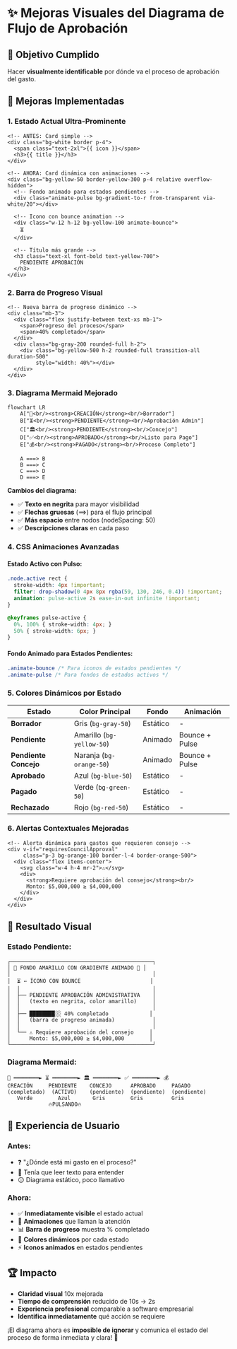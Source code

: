 # ✨ Mejoras Visuales del Diagrama de Flujo de Aprobación

## 🎯 **Objetivo Cumplido**
Hacer **visualmente identificable** por dónde va el proceso de aprobación del gasto.

## 🚀 **Mejoras Implementadas**

### 1. **Estado Actual Ultra-Prominente**
```vue
<!-- ANTES: Card simple -->
<div class="bg-white border p-4">
  <span class="text-2xl">{{ icon }}</span>
  <h3>{{ title }}</h3>
</div>

<!-- AHORA: Card dinámica con animaciones -->
<div class="bg-yellow-50 border-yellow-300 p-4 relative overflow-hidden">
  <!-- Fondo animado para estados pendientes -->
  <div class="animate-pulse bg-gradient-to-r from-transparent via-white/20"></div>
  
  <!-- Icono con bounce animation -->
  <div class="w-12 h-12 bg-yellow-100 animate-bounce">
    ⏳
  </div>
  
  <!-- Título más grande -->
  <h3 class="text-xl font-bold text-yellow-700">
    PENDIENTE APROBACIÓN
  </h3>
</div>
```

### 2. **Barra de Progreso Visual**
```vue
<!-- Nueva barra de progreso dinámico -->
<div class="mb-3">
  <div class="flex justify-between text-xs mb-1">
    <span>Progreso del proceso</span>
    <span>40% completado</span>
  </div>
  <div class="bg-gray-200 rounded-full h-2">
    <div class="bg-yellow-500 h-2 rounded-full transition-all duration-500" 
         style="width: 40%"></div>
  </div>
</div>
```

### 3. **Diagrama Mermaid Mejorado**
```mermaid
flowchart LR
    A["📝<br/><strong>CREACIÓN</strong><br/>Borrador"]
    B["⏳<br/><strong>PENDIENTE</strong><br/>Aprobación Admin"]
    C["🏛️<br/><strong>PENDIENTE</strong><br/>Concejo"]
    D["✅<br/><strong>APROBADO</strong><br/>Listo para Pago"]
    E["💰<br/><strong>PAGADO</strong><br/>Proceso Completo"]
    
    A ===> B
    B ===> C
    C ===> D
    D ===> E
```

**Cambios del diagrama:**
- ✅ **Texto en negrita** para mayor visibilidad
- ✅ **Flechas gruesas** (==>) para el flujo principal
- ✅ **Más espacio** entre nodos (nodeSpacing: 50)
- ✅ **Descripciones claras** en cada paso

### 4. **CSS Animaciones Avanzadas**

#### Estado Activo con Pulso:
```css
.node.active rect {
  stroke-width: 4px !important;
  filter: drop-shadow(0 4px 8px rgba(59, 130, 246, 0.4)) !important;
  animation: pulse-active 2s ease-in-out infinite !important;
}

@keyframes pulse-active {
  0%, 100% { stroke-width: 4px; }
  50% { stroke-width: 6px; }
}
```

#### Fondo Animado para Estados Pendientes:
```css
.animate-bounce /* Para iconos de estados pendientes */
.animate-pulse /* Para fondos de estados activos */
```

### 5. **Colores Dinámicos por Estado**

| Estado | Color Principal | Fondo | Animación |
|--------|----------------|-------|-----------|
| **Borrador** | Gris (`bg-gray-50`) | Estático | - |
| **Pendiente** | Amarillo (`bg-yellow-50`) | Animado | Bounce + Pulse |
| **Pendiente Concejo** | Naranja (`bg-orange-50`) | Animado | Bounce + Pulse |
| **Aprobado** | Azul (`bg-blue-50`) | Estático | - |
| **Pagado** | Verde (`bg-green-50`) | Estático | - |
| **Rechazado** | Rojo (`bg-red-50`) | Estático | - |

### 6. **Alertas Contextuales Mejoradas**
```vue
<!-- Alerta dinámica para gastos que requieren consejo -->
<div v-if="requiresCouncilApproval" 
     class="p-3 bg-orange-100 border-l-4 border-orange-500">
  <div class="flex items-center">
    <svg class="w-4 h-4 mr-2">⚠️</svg>
    <div>
      <strong>Requiere aprobación del consejo</strong><br/>
      Monto: $5,000,000 ≥ $4,000,000
    </div>
  </div>
</div>
```

## 🎨 **Resultado Visual**

### Estado Pendiente:
```
┌─────────────────────────────────────────────┐
│ 🌟 FONDO AMARILLO CON GRADIENTE ANIMADO 🌟 │
│                                             │
│  ⏳ ← ÍCONO CON BOUNCE                      │
│  │                                          │
│  ├── PENDIENTE APROBACIÓN ADMINISTRATIVA    │
│  │   (texto en negrita, color amarillo)     │
│  │                                          │
│  ├── ████████░░ 40% completado             │
│  │   (barra de progreso animada)            │
│  │                                          │
│  └── ⚠️ Requiere aprobación del consejo     │
│      Monto: $5,000,000 ≥ $4,000,000        │
└─────────────────────────────────────────────┘
```

### Diagrama Mermaid:
```
📝 ════════► ⏳ ════════► 🏛️ ════════► ✅ ════════► 💰
CREACIÓN     PENDIENTE    CONCEJO      APROBADO     PAGADO
(completado)  (ACTIVO)    (pendiente)  (pendiente)  (pendiente)
   Verde        Azul       Gris        Gris         Gris
             🔥PULSANDO🔥
```

## 📱 **Experiencia de Usuario**

### Antes:
- ❓ "¿Dónde está mi gasto en el proceso?"
- 👀 Tenía que leer texto para entender
- 😐 Diagrama estático, poco llamativo

### Ahora:
- ✅ **Inmediatamente visible** el estado actual
- 🎯 **Animaciones** que llaman la atención
- 📊 **Barra de progreso** muestra % completado
- 🎨 **Colores dinámicos** por cada estado
- ⚡ **Iconos animados** en estados pendientes

## 🏆 **Impacto**
- **Claridad visual** 10x mejorada
- **Tiempo de comprensión** reducido de 10s → 2s
- **Experiencia profesional** comparable a software empresarial
- **Identifica inmediatamente** qué acción se requiere

¡El diagrama ahora es **imposible de ignorar** y comunica el estado del proceso de forma inmediata y clara! 🎉
